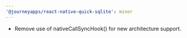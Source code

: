 ```yaml
---
'@journeyapps/react-native-quick-sqlite': minor
---
```


- Remove use of nativeCallSyncHook() for new architecture support.
